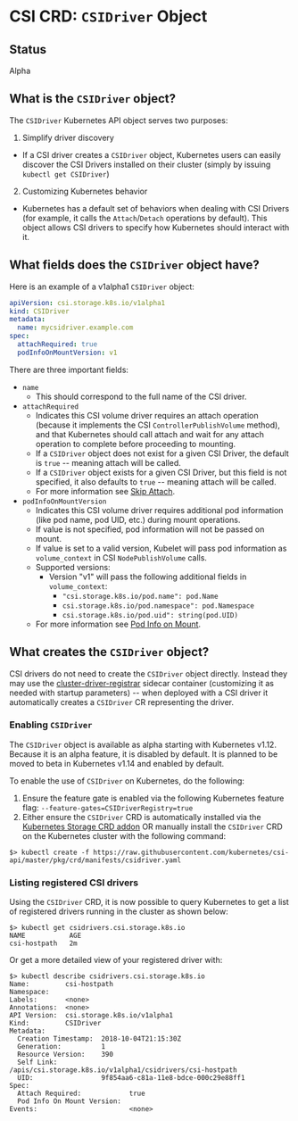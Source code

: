 # CSI CRD: `CSIDriver` Object

## Status

Alpha

## What is the `CSIDriver` object?

The `CSIDriver` Kubernetes API object serves two purposes:

1. Simplify driver discovery
  * If a CSI driver creates a `CSIDriver` object, Kubernetes users can easily discover the CSI Drivers installed on their cluster (simply by issuing `kubectl get CSIDriver`)
2. Customizing Kubernetes behavior
  * Kubernetes has a default set of behaviors when dealing with CSI Drivers (for example, it calls the `Attach`/`Detach` operations by default). This object allows CSI drivers to specify how Kubernetes should interact with it.

## What fields does the `CSIDriver` object have?

Here is an example of a v1alpha1 `CSIDriver` object:

```YAML
apiVersion: csi.storage.k8s.io/v1alpha1
kind: CSIDriver
metadata:
  name: mycsidriver.example.com
spec:
  attachRequired: true
  podInfoOnMountVersion: v1
```

There are three important fields:

* `name`
  * This should correspond to the full name of the CSI driver.
* `attachRequired`
  * Indicates this CSI volume driver requires an attach operation (because it implements the CSI `ControllerPublishVolume` method), and that Kubernetes should call attach and wait for any attach operation to complete before proceeding to mounting.
  * If a `CSIDriver` object does not exist for a given CSI Driver, the default is `true` -- meaning attach will be called.
  * If a `CSIDriver` object exists for a given CSI Driver, but this field is not specified, it also defaults to `true` -- meaning attach will be called.
  * For more information see [Skip Attach](skip-attach.md).
* `podInfoOnMountVersion`
  * Indicates this CSI volume driver requires additional pod information (like pod name, pod UID, etc.) during mount operations.
  * If value is not specified, pod information will not be passed on mount.
  * If value is set to a valid version, Kubelet will pass pod information as `volume_context` in CSI `NodePublishVolume` calls.
  * Supported versions:
    * Version "v1" will pass the following additional fields in `volume_context`:
	  * `"csi.storage.k8s.io/pod.name": pod.Name`
	  * `csi.storage.k8s.io/pod.namespace": pod.Namespace`
	  * `csi.storage.k8s.io/pod.uid": string(pod.UID)`
  * For more information see [Pod Info on Mount](pod-info.md).

## What creates the `CSIDriver` object?

CSI drivers do not need to create the `CSIDriver` object directly. Instead they may use the [cluster-driver-registrar](cluster-driver-registrar.md) sidecar container (customizing it as needed with startup parameters) -- when deployed with a CSI driver it automatically creates a `CSIDriver` CR representing the driver.

### Enabling `CSIDriver`

The `CSIDriver` object is available as alpha starting with Kubernetes v1.12. Because it is an alpha feature, it is disabled by default.
It is planned to be moved to beta in Kubernetes v1.14 and enabled by default.

To enable the use of `CSIDriver` on Kubernetes, do the following:

1) Ensure the feature gate is enabled via the following Kubernetes feature flag: `--feature-gates=CSIDriverRegistry=true`
2) Either ensure the `CSIDriver` CRD is automatically installed via the [Kubernetes Storage CRD addon](https://github.com/kubernetes/kubernetes/tree/master/cluster/addons/storage-crds) OR manually install the `CSIDriver` CRD on the Kubernetes cluster with the following command:
```
$> kubectl create -f https://raw.githubusercontent.com/kubernetes/csi-api/master/pkg/crd/manifests/csidriver.yaml
```

### Listing registered CSI drivers
Using the `CSIDriver` CRD, it is now possible to query Kubernetes to get a list of registered drivers running in the cluster as shown below:

```
$> kubectl get csidrivers.csi.storage.k8s.io
NAME           AGE
csi-hostpath   2m
```
Or get a more detailed view of your registered driver with:
```
$> kubectl describe csidrivers.csi.storage.k8s.io
Name:         csi-hostpath
Namespace:
Labels:       <none>
Annotations:  <none>
API Version:  csi.storage.k8s.io/v1alpha1
Kind:         CSIDriver
Metadata:
  Creation Timestamp:  2018-10-04T21:15:30Z
  Generation:          1
  Resource Version:    390
  Self Link:           /apis/csi.storage.k8s.io/v1alpha1/csidrivers/csi-hostpath
  UID:                 9f854aa6-c81a-11e8-bdce-000c29e88ff1
Spec:
  Attach Required:            true
  Pod Info On Mount Version:
Events:                       <none>
```

